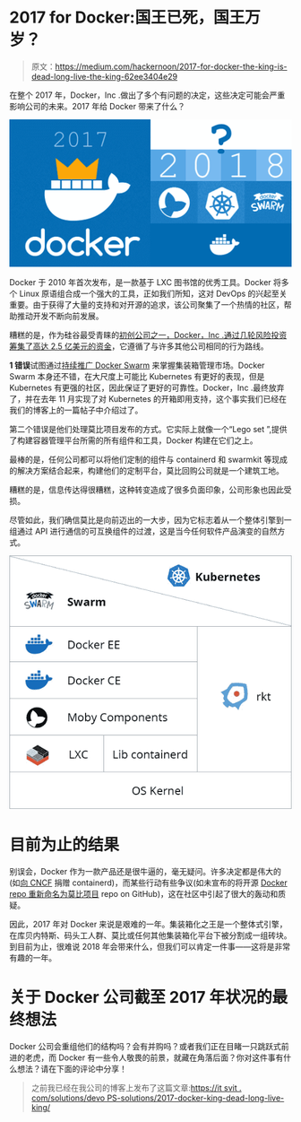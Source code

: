 # 2017 for Docker:国王已死，国王万岁？

> 原文：<https://medium.com/hackernoon/2017-for-docker-the-king-is-dead-long-live-the-king-62ee3404e29>

在整个 2017 年，Docker，Inc .做出了多个有问题的决定，这些决定可能会严重影响公司的未来。2017 年给 Docker 带来了什么？

![](img/443fbd1a5178197d7e166b02183cd2de.png)

Docker 于 2010 年首次发布，是一款基于 LXC 图书馆的优秀工具。Docker 将多个 Linux 原语组合成一个强大的工具，正如我们所知，这对 DevOps 的兴起至关重要。由于获得了大量的支持和对开源的追求，该公司聚集了一个热情的社区，帮助推动开发不断向前发展。

糟糕的是，作为硅谷最受青睐的[初创公司之一，Docker，Inc .通过几轮风险投资筹集了高达 2.5 亿美元的资金](https://www.crunchbase.com/organization/docker)，它遵循了与许多其他公司相同的行为路线。

**1 错误**试图通过[持续推广 Docker Swarm](https://blog.docker.com/2016/03/swarmweek-docker-swarm-exceeds-kubernetes-scale/) 来掌握集装箱管理市场。Docker Swarm 本身还不错，在大尺度上可能比 Kubernetes 有更好的表现，但是 Kubernetes 有更强的社区，因此保证了更好的可靠性。Docker，Inc .最终放弃了，并在去年 11 月实现了对 Kubernetes 的开箱即用支持，这个事实我们已经在我们的博客上的一篇帖子中介绍过了。

第二个错误是他们处理莫比项目发布的方式。它实际上就像一个“Lego set ”,提供了构建容器管理平台所需的所有组件和工具，Docker 构建在它们之上。

最棒的是，任何公司都可以将他们定制的组件与 containerd 和 swarmkit 等现成的解决方案结合起来，构建他们的定制平台，莫比回购公司就是一个建筑工地。

糟糕的是，信息传达得很糟糕，这种转变造成了很多负面印象，公司形象也因此受损。

尽管如此，我们确信莫比是向前迈出的一大步，因为它标志着从一个整体引擎到一组通过 API 进行通信的可互换组件的过渡，这是当今任何软件产品演变的自然方式。

![](img/e16c6de91acbe53233eceec9fbb79cd8.png)

# 目前为止的结果

别误会，Docker 作为一款产品还是很牛逼的，毫无疑问。许多决定都是伟大的(如[向 CNCF](https://blog.docker.com/2017/03/docker-donates-containerd-to-cncf/) 捐赠 containerd)，而某些行动有些争议(如未宣布的将开源 [Docker repo 重新命名为莫比项目](https://github.com/moby/moby/pull/32691) repo on GitHub)，这在社区中引起了很大的轰动和质疑。

因此，2017 年对 Docker 来说是艰难的一年。集装箱化之王是一个整体式引擎，在库贝内特斯、码头工人群、莫比或任何其他集装箱化平台下被分割成一组砖块。到目前为止，很难说 2018 年会带来什么，但我们可以肯定一件事——这将是非常有趣的一年。

# 关于 Docker 公司截至 2017 年状况的最终想法

Docker 公司会重组他们的结构吗？会有并购吗？或者我们正在目睹一只跳跃式前进的老虎，而 Docker 有一些令人敬畏的前景，就藏在角落后面？你对这件事有什么想法？请在下面的评论中分享！

> 之前我已经在我公司的博客上发布了这篇文章:[https://it svit . com/solutions/devo PS-solutions/2017-docker-king-dead-long-live-king/](https://itsvit.com/solutions/devops-solutions/2017-docker-king-dead-long-live-king/)